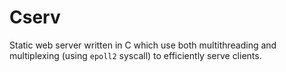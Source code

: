 # Cserv

Static web server written in C which use both multithreading and multiplexing (using `epoll2` syscall) to efficiently serve clients.
